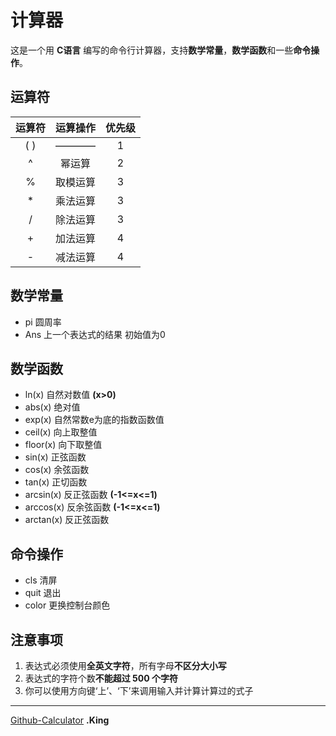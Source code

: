 计算器
======
这是一个用 **C语言** 编写的命令行计算器，支持**数学常量**，**数学函数**和一些**命令操作**。

运算符
------
|运算符|运算操作|优先级|
|:----:|:------:|:----:|
|( )   |  ————  |1     |
|^     | 幂运算 |2     |
|%     |取模运算|3     |
|*     |乘法运算|3     |
|/     |除法运算|3     |
|+     |加法运算|4     |
|-     |减法运算|4     |

数学常量
--------
- pi 圆周率
- Ans 上一个表达式的结果 初始值为0

数学函数
--------
- ln(x) 自然对数值 **(x>0)**
- abs(x) 绝对值
- exp(x) 自然常数e为底的指数函数值
- ceil(x) 向上取整值
- floor(x) 向下取整值
- sin(x) 正弦函数
- cos(x) 余弦函数
- tan(x) 正切函数
- arcsin(x) 反正弦函数 **(-1<=x<=1)**
- arccos(x) 反余弦函数 **(-1<=x<=1)**
- arctan(x) 反正弦函数

命令操作
--------
- cls 清屏
- quit 退出
- color 更换控制台颜色

注意事项
--------
1. 表达式必须使用**全英文字符**，所有字母**不区分大小写**
2. 表达式的字符个数**不能超过 500 个字符**
3. 你可以使用方向键‘上’、‘下’来调用输入并计算计算过的式子

***

[Github-Calculator](https://github.com/king2023796417/Calculator) **.King**
